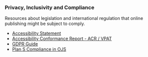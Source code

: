 
### Privacy, Inclusivity and Compliance

Resources about legislation and international regulation that online publishing might be subject to comply.

- [Accessibility Statement](/accessibility-statement)
- [Accessibility Conformance Report - ACR / VPAT](/acr-vpat/en)
- [GDPR Guide](/gdpr/en)
- [Plan S Compliance in OJS](/plan-s/en)
